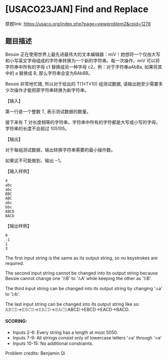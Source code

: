 # [USACO23JAN] Find and Replace
原题link: https://usaco.org/index.php?page=viewproblem2&cpid=1278

## 题目描述

Bessie 正在使用世界上最先进最伟大的文本编辑器：miV！她想将一个仅由大写和小写英文字母组成的字符串转换为一个新的字符串。每一次操作，miV 可以将字符串中所有的字母 c1 替换成另一种字母 c2。例：对于字符串aAbBa, 如果将其中的 a 替换成 B, 那么字符串会变为BAbBB。

Bessie 非常地忙碌, 所以对于给出的 T(1≤T≤10) 组测试数据, 请输出她至少需要多少次操作才能把原字符串转换为新字符串。

【输入】

第一行是一个整数 T, 表示测试数据的数量。

接下来有 T 对长度相等的字符串。字符串中所有的字符都是大写或小写的字母。字符串的长度不会超过 105105。

【输出】

对于每组测试数据，输出转换字符串需要的最小操作数。

如果这不可能做到，输出 −1。

【输入样例】

```
4
abc
abc
BBC
ABC
abc
bbc
ABCD
BACD
```

【输出样例】

```
0
-1
1
3
```

The first input string is the same as its output string, so no keystrokes are required.

The second input string cannot be changed into its output string because Bessie cannot change one '𝙱B' to '𝙰A' while keeping the other as '𝙱B'.

The third input string can be changed into its output string by changing '𝚊a' to '𝚋b'.

The last input string can be changed into its output string like so: 𝙰𝙱𝙲𝙳→𝙴𝙱𝙲𝙳→𝙴𝙰𝙲𝙳→𝙱𝙰𝙲𝙳ABCD→EBCD→EACD→BACD.

#### SCORING:

- Inputs 2-6: Every string has a length at most 5050.
- Inputs 7-9: All strings consist only of lowercase letters '𝚊a' through '𝚎e'
- Inputs 10-15: No additional constraints.

Problem credits: Benjamin Qi

### 
